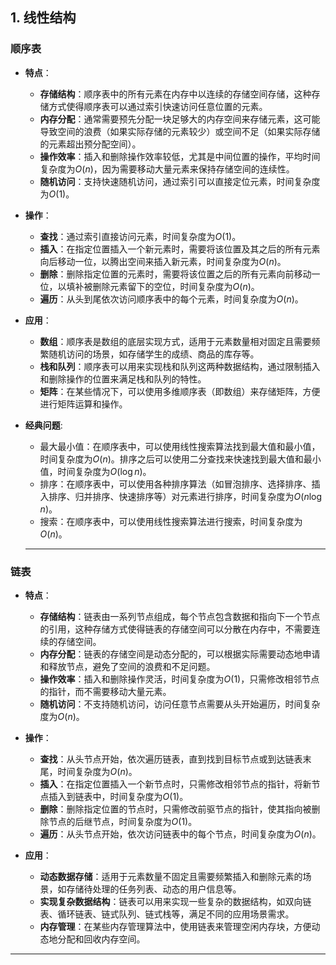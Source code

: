 ## **1. 线性结构**

### 顺序表

- **特点**：
  - **存储结构**：顺序表中的所有元素在内存中以连续的存储空间存储，这种存储方式使得顺序表可以通过索引快速访问任意位置的元素。
  - **内存分配**：通常需要预先分配一块足够大的内存空间来存储元素，这可能导致空间的浪费（如果实际存储的元素较少）或空间不足（如果实际存储的元素超出预分配空间）。
  - **操作效率**：插入和删除操作效率较低，尤其是中间位置的操作，平均时间复杂度为$O(n)$，因为需要移动大量元素来保持存储空间的连续性。
  - **随机访问**：支持快速随机访问，通过索引可以直接定位元素，时间复杂度为$O(1)$。

- **操作**：
  - **查找**：通过索引直接访问元素，时间复杂度为$O(1)$。
  - **插入**：在指定位置插入一个新元素时，需要将该位置及其之后的所有元素向后移动一位，以腾出空间来插入新元素，时间复杂度为$O(n)$。
  - **删除**：删除指定位置的元素时，需要将该位置之后的所有元素向前移动一位，以填补被删除元素留下的空位，时间复杂度为$O(n)$。
  - **遍历**：从头到尾依次访问顺序表中的每个元素，时间复杂度为$O(n)$。

- **应用**：
  - **数组**：顺序表是数组的底层实现方式，适用于元素数量相对固定且需要频繁随机访问的场景，如存储学生的成绩、商品的库存等。
  - **栈和队列**：顺序表可以用来实现栈和队列这两种数据结构，通过限制插入和删除操作的位置来满足栈和队列的特性。
  - **矩阵**：在某些情况下，可以使用多维顺序表（即数组）来存储矩阵，方便进行矩阵运算和操作。
- **经典问题**:
  - 最大最小值：在顺序表中，可以使用线性搜索算法找到最大值和最小值，时间复杂度为$O(n)$。排序之后可以使用二分查找来快速找到最大值和最小值，时间复杂度为$O(\log n)$。
  - 排序：在顺序表中，可以使用各种排序算法（如冒泡排序、选择排序、插入排序、归并排序、快速排序等）对元素进行排序，时间复杂度为$O(n\log n)$。
  - 搜索：在顺序表中，可以使用线性搜索算法进行搜索，时间复杂度为$O(n)$。
  ---

### 链表

- **特点**：
  - **存储结构**：链表由一系列节点组成，每个节点包含数据和指向下一个节点的引用，这种存储方式使得链表的存储空间可以分散在内存中，不需要连续的存储空间。
  - **内存分配**：链表的存储空间是动态分配的，可以根据实际需要动态地申请和释放节点，避免了空间的浪费和不足问题。
  - **操作效率**：插入和删除操作灵活，时间复杂度为$O(1)$，只需修改相邻节点的指针，而不需要移动大量元素。
  - **随机访问**：不支持随机访问，访问任意节点需要从头开始遍历，时间复杂度为$O(n)$。

- **操作**：
  - **查找**：从头节点开始，依次遍历链表，直到找到目标节点或到达链表末尾，时间复杂度为$O(n)$。
  - **插入**：在指定位置插入一个新节点时，只需修改相邻节点的指针，将新节点插入到链表中，时间复杂度为$O(1)$。
  - **删除**：删除指定位置的节点时，只需修改前驱节点的指针，使其指向被删除节点的后继节点，时间复杂度为$O(1)$。
  - **遍历**：从头节点开始，依次访问链表中的每个节点，时间复杂度为$O(n)$。

- **应用**：
  - **动态数据存储**：适用于元素数量不固定且需要频繁插入和删除元素的场景，如存储待处理的任务列表、动态的用户信息等。
  - **实现复杂数据结构**：链表可以用来实现一些复杂的数据结构，如双向链表、循环链表、链式队列、链式栈等，满足不同的应用场景需求。
  - **内存管理**：在某些内存管理算法中，使用链表来管理空闲内存块，方便动态地分配和回收内存空间。

---